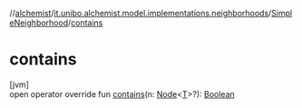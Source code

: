 //[alchemist](../../../index.md)/[it.unibo.alchemist.model.implementations.neighborhoods](../index.md)/[SimpleNeighborhood](index.md)/[contains](contains.md)

# contains

[jvm]\
open operator override fun [contains](contains.md)(n: [Node](../../it.unibo.alchemist.model.interfaces/-node/index.md)<[T](index.md)>?): [Boolean](https://kotlinlang.org/api/latest/jvm/stdlib/kotlin/-boolean/index.html)
